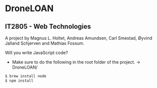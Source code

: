 # DroneLOAN
## IT2805 - Web Technologies
A project by Magnus L. Holtet, Andreas Amundsen, Carl Smestad, Øyvind Jalland Schjerven and Mathias Fossum.

Will you write JavaScript code?
- Make sure to do the following in the root folder of the project. -> DroneLOAN/

```bash
$ brew install node
$ npm install
```
